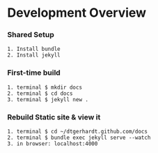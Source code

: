 # Development Overview
### Shared Setup
    1. Install bundle
    2. Install jekyll

### First-time build
    1. terminal $ mkdir docs
    2. terminal $ cd docs
    3. terminal $ jekyll new .

### Rebuild Static site & view it
    1. terminal $ cd ~/dtgerhardt.github.com/docs
    2. terminal $ bundle exec jekyll serve --watch
    3. in browser: localhost:4000

 
